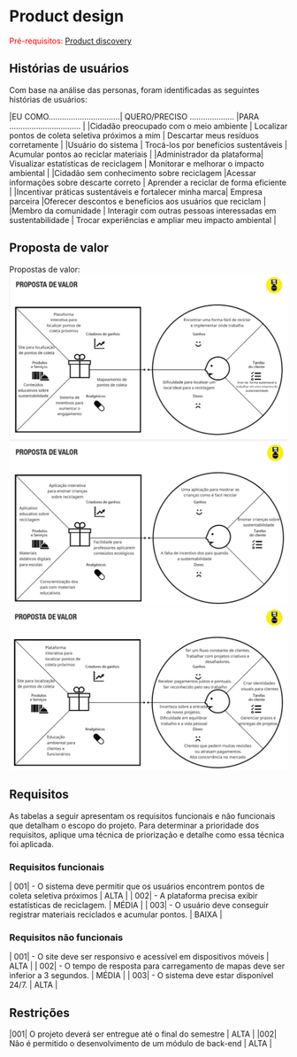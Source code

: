 # Product design

<span style="color:red">Pré-requisitos: <a href="02-Product-discovery.md"> Product discovery</a></span>


## Histórias de usuários
 
Com base na análise das personas, foram identificadas as seguintes histórias de usuários:

|EU COMO................................| QUERO/PRECISO .................... |PARA ................................ |
|Cidadão preocupado com o meio ambiente | Localizar pontos de coleta seletiva próximos a mim | Descartar meus resíduos corretamente |
|Usuário do sistema | Trocá-los por benefícios sustentáveis | Acumular pontos ao reciclar materiais |
|Administrador da plataforma| Visualizar estatísticas de reciclagem | Monitorar e melhorar o impacto ambiental  |
|Cidadão sem conhecimento sobre reciclagem  |Acessar informações sobre descarte correto  | Aprender a reciclar de forma eficiente  |
|Incentivar práticas sustentáveis e fortalecer minha marca| Empresa parceira  |Oferecer descontos e benefícios aos usuários que reciclam  |
|Membro da comunidade | Interagir com outras pessoas interessadas em sustentabilidade | Trocar experiências e ampliar meu impacto ambiental |

## Proposta de valor

Propostas de valor:
![(images/Proposta-de-Valor1.jpg)](images/Proposta-de-Valor1.jpg)
![(images/Proposta-de-Valor1.jpg)](images/Proposta-de-Valor2.jpg)
![(images/Proposta-de-Valor1.jpg)](images/Proposta-de-Valor3.jpg)

## Requisitos

As tabelas a seguir apresentam os requisitos funcionais e não funcionais que detalham o escopo do projeto. Para determinar a prioridade dos requisitos, aplique uma técnica de priorização e detalhe como essa técnica foi aplicada.

### Requisitos funcionais

| 001| - O sistema deve permitir que os usuários encontrem pontos de coleta seletiva próximos | ALTA      |
| 002| - A plataforma precisa exibir estatísticas de reciclagem.                              | MÉDIA     |
| 003| - O usuário deve conseguir registrar materiais reciclados e acumular pontos.           | BAIXA     |

### Requisitos não funcionais

| 001| - O site deve ser responsivo e acessível em dispositivos móveis                  | ALTA      |
| 002| - O tempo de resposta para carregamento de mapas deve ser inferior a 3 segundos. | MÉDIA     |
| 003| - O sistema deve estar disponível 24/7.                                          | ALTA      |

## Restrições

|001| O projeto deverá ser entregue até o final do semestre      | ALTA  |
|002| Não é permitido o desenvolvimento de um módulo de back-end | ALTA  |